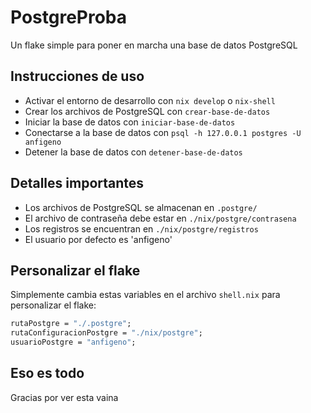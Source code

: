 # PostgreProba

Un flake simple para poner en marcha una base de datos PostgreSQL

## Instrucciones de uso

- Activar el entorno de desarrollo con `nix develop` o `nix-shell`
- Crear los archivos de PostgreSQL con `crear-base-de-datos`
- Iniciar la base de datos con `iniciar-base-de-datos`
- Conectarse a la base de datos con `psql -h 127.0.0.1 postgres -U anfigeno`
- Detener la base de datos con `detener-base-de-datos`

## Detalles importantes

- Los archivos de PostgreSQL se almacenan en `.postgre/`
- El archivo de contraseña debe estar en `./nix/postgre/contrasena`
- Los registros se encuentran en `./nix/postgre/registros`
- El usuario por defecto es 'anfigeno'

## Personalizar el flake

Simplemente cambia estas variables en el archivo `shell.nix` para personalizar el flake:

```nix
rutaPostgre = "./.postgre";
rutaConfiguracionPostgre = "./nix/postgre";
usuarioPostgre = "anfigeno";
```

## Eso es todo

Gracias por ver esta vaina

